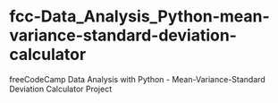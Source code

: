 # fcc-Data_Analysis_Python-mean-variance-standard-deviation-calculator
freeCodeCamp Data Analysis with Python - Mean-Variance-Standard Deviation Calculator Project
